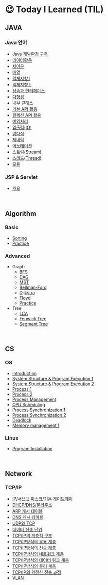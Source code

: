 # &#128521; Today I Learned (TIL) 



## JAVA

### Java 언어

- [Java 개발환경 구축](./Java/JAVA%20%EC%86%8C%EA%B0%9C%20%EB%B0%8F%20%EA%B0%9C%EB%B0%9C%20%ED%99%98%EA%B2%BD%20%EA%B5%AC%EC%B6%95.m)
- [데이터활용](./Java/데이터%20활용.md)
- [제어문](./Java/제어문.md)
- [배열](./Java/배열.md)
- [객체지향 I](./Java/객체지향.md)
- [객체지향 II](./Java/객체지향2.md)
- [상속과 인터페이스](./Java/상속과%20인터페이스.md)
- [다형성](./Java/다형성.md)
- [내부 클래스](./Java/내부%20클래스.md)
- [기본 API 활용](./Java/%EA%B8%B0%EB%B3%B8API%ED%99%9C%EC%9A%A9.md)
- [컬렉션 API 활용](./Java/%EC%BB%AC%EB%A0%89%EC%85%98API.md)
- [예외처리](./Java/%EC%98%88%EC%99%B8%EC%B2%98%EB%A6%AC.md)
- [입출력(IO)](./Java/%EC%9E%85%EC%B6%9C%EB%A0%A5(IO).md)
- [람다식](./Java/%EB%9E%8C%EB%8B%A4%EC%8B%9D.md)
- [제네릭](./Java/%EC%A0%9C%EB%84%A4%EB%A6%AD.md)
- [어노테이션](./Java/%EC%96%B4%EB%85%B8%ED%85%8C%EC%9D%B4%EC%85%98.md)
- [스트림(Stream)](./Java/%EC%8A%A4%ED%8A%B8%EB%A6%BC.md)
- [스레드(Thread)](./Java/%EC%8A%A4%EB%A0%88%EB%93%9C.md)
- [모듈](./Java/%EB%AA%A8%EB%93%88.md)

### JSP & Servlet

- [개요](./JSP%26Servlet/00_intro.md)

<br />

## Algorithm

### Basic

- [Sorting](./Algorithm/Basic/Sorting)
- [Practice](./Algorithm/Basic/Practice)

### Advanced

- Graph
  - [BFS](Algorithm/Advanced/Graph/BFS)
  - [DAG](Algorithm/Advanced/Graph/DAG)
  - [MST](Algorithm/Advanced/Graph/MST)
  - [Bellman-Ford](Algorithm/Advanced/Graph/Bellman-Ford)
  - [Dijkstra](Algorithm/Advanced/Graph/Dijkstra)
  - [Floyd](Algorithm/Advanced/Graph/Floyd)
  - [Practice](Algorithm/Advanced/Graph/Practice)
- Tree
  - [LCA](Algorithm/Advanced/Tree/LCA)
  - [Fenwick Tree](Algorithm/Advanced/Tree/Fenwick_Tree)
  - [Segment Tree](Algorithm/Advanced/Tree/Segment_Tree)

<br />

## CS

### OS

- [Introduction](./OS/01_introduction.md)
- [System Structure & Program Execution 1](./OS/02_system_structure_&_program_execution_1.md)
- [System Structure & Program Execution 2](./OS/03_system_structure_&_program_execution_2.md)
- [Process 1](./OS/04_process_1.md)
- [Process 2](./OS/05_process_2.md)
- [Process Management](./OS/06_Process_management.md)
- [CPU Scheduling](./OS/07_CPU_scheduling.md)
- [Process Synchronization 1](./OS/08_Process_Synchronization_1.md)
- [Process Synchronization 2](./OS/09_Process_Synchronization_2.md)
- [Deadlock](./OS/10_Deadlock.md)
- [Memory management 1](./OS/11_Memory_management_1.md)


### Linux

- [Program Installation](./Linux/##_instrallation.md)

<br />

## Network

### TCP/IP

- [IP/서브넷 마스크/기본 게이트웨이](./TCP-IP/01_IP_subnet_gateway.md)
- [DHCP/DNS/물리주소](./TCP-IP/02_DHCP_DNS_MAC.md)
- [ARP 캐시 테이블](./TCP-IP/03_ARP_cache_table.md)
- [DNS 캐시 테이블](./TCP-IP/04_DNS_cache_table.md)
- [UDP와 TCP](./TCP-IP/05_UDP_TCP.md)
- [데이터 전송 단위](./TCP-IP/06_data_transfer_unit.md)
- [TCP/IP의 계층적 구조](./TCP-IP/07_section_of_TCP_IP.md)
- [TCP/IP방식의 응용 계층](./TCP-IP/08_App_section_of_TCP_IP.md)
- [TCP/IP방식의 전송 계층](./TCP-IP/09_transfer_section_of_TCP_IP.md)
- [TCP/IP방식의 네트워크 계층](./TCP-IP/10_network_section_of_TCP_IP.md)
- [TCP/IP방식의 데이터 링크 계층](./TCP-IP/11_datalink_section_of_TCP_IP.md)
- [TCP/IP방식의 물리 계층](./TCP-IP/12_physic_section_of_TCP_IP.md)
- [TCP/IP의 완전한 전송 과정](./TCP-IP/13_full_sending_of_TCP_IP.md)
- [VLAN](./TCP-IP/14_VLAN.md)